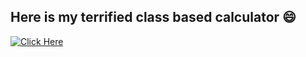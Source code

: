 ## Here is my terrified class based calculator 😄
[![Click Here](https://img.shields.io/badge/click_here-000?style=for-the-badge&logo=ko-fi&logoColor=white)](https://vamshi-m817.github.io/calc_js/)
